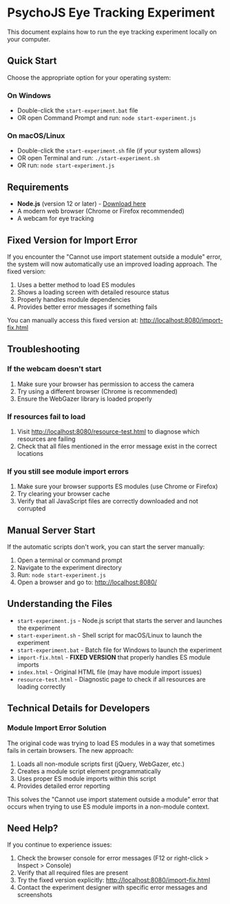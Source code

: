 # PsychoJS Eye Tracking Experiment

This document explains how to run the eye tracking experiment locally on your computer.

## Quick Start

Choose the appropriate option for your operating system:

### On Windows

- Double-click the `start-experiment.bat` file
- OR open Command Prompt and run: `node start-experiment.js`

### On macOS/Linux

- Double-click the `start-experiment.sh` file (if your system allows)
- OR open Terminal and run: `./start-experiment.sh`
- OR run: `node start-experiment.js`

## Requirements

- **Node.js** (version 12 or later) - [Download here](https://nodejs.org/)
- A modern web browser (Chrome or Firefox recommended)
- A webcam for eye tracking

## Fixed Version for Import Error

If you encounter the "Cannot use import statement outside a module" error, the system will now automatically use an improved loading approach. The fixed version:

1. Uses a better method to load ES modules
2. Shows a loading screen with detailed resource status
3. Properly handles module dependencies
4. Provides better error messages if something fails

You can manually access this fixed version at: <http://localhost:8080/import-fix.html>

## Troubleshooting

### If the webcam doesn't start

1. Make sure your browser has permission to access the camera
2. Try using a different browser (Chrome is recommended)
3. Ensure the WebGazer library is loaded properly

### If resources fail to load

1. Visit <http://localhost:8080/resource-test.html> to diagnose which resources are failing
2. Check that all files mentioned in the error message exist in the correct locations

### If you still see module import errors

1. Make sure your browser supports ES modules (use Chrome or Firefox)
2. Try clearing your browser cache
3. Verify that all JavaScript files are correctly downloaded and not corrupted

## Manual Server Start

If the automatic scripts don't work, you can start the server manually:

1. Open a terminal or command prompt
2. Navigate to the experiment directory
3. Run: `node start-experiment.js`
4. Open a browser and go to: <http://localhost:8080/>

## Understanding the Files

- `start-experiment.js` - Node.js script that starts the server and launches the experiment
- `start-experiment.sh` - Shell script for macOS/Linux to launch the experiment
- `start-experiment.bat` - Batch file for Windows to launch the experiment
- `import-fix.html` - **FIXED VERSION** that properly handles ES module imports
- `index.html` - Original HTML file (may have module import issues)
- `resource-test.html` - Diagnostic page to check if all resources are loading correctly

## Technical Details for Developers

### Module Import Error Solution

The original code was trying to load ES modules in a way that sometimes fails in certain browsers. The new approach:

1. Loads all non-module scripts first (jQuery, WebGazer, etc.)
2. Creates a module script element programmatically
3. Uses proper ES module imports within this script
4. Provides detailed error reporting

This solves the "Cannot use import statement outside a module" error that occurs when trying to use ES module imports in a non-module context.

## Need Help?

If you continue to experience issues:

1. Check the browser console for error messages (F12 or right-click > Inspect > Console)
2. Verify that all required files are present
3. Try the fixed version explicitly: <http://localhost:8080/import-fix.html>
4. Contact the experiment designer with specific error messages and screenshots
